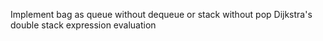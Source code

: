 Implement bag as queue without dequeue or stack without pop
Dijkstra's double stack expression evaluation
